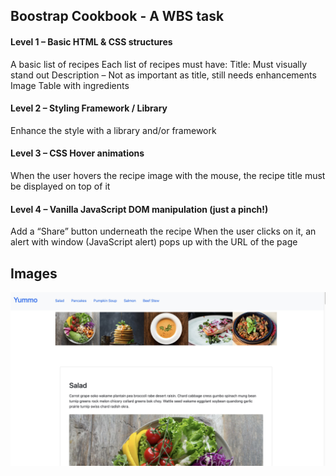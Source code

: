 ## Boostrap Cookbook - A WBS task

#### Level 1 – Basic HTML & CSS structures

A basic list of recipes
Each list of recipes must have:
Title: Must visually stand out
Description – Not as important as title, still needs enhancements
Image
Table with ingredients

#### Level 2 – Styling Framework / Library

Enhance the style with a library and/or framework

#### Level 3 – CSS Hover animations

When the user hovers the recipe image with the mouse, the recipe title must be displayed on top of it

#### Level 4 – Vanilla JavaScript DOM manipulation (just a pinch!)

Add a “Share” button underneath the recipe
When the user clicks on it, an alert with window (JavaScript alert) pops up with the URL of the page

## Images

![Screenshot of webpage.](/screenshot.jpg)
